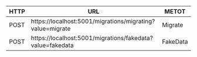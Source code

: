 |HTTP|URL|METOT|
|---|---|---|
|POST| https://localhost:5001/migrations/migrating?value=migrate |Migrate|
|POST| https://localhost:5001/migrations/fakedata?value=fakedata |FakeData|
